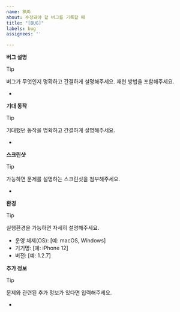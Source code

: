 ```yaml
---
name: BUG
about: 수정돼야 할 버그를 기록할 때
title: "[BUG]"
labels: bug
assignees: ''

---
```


**버그 설명**

> [!TIP]
> 버그가 무엇인지 명확하고 간결하게 설명해주세요. 재현 방법을 포함해주세요.

- 

**기대 동작**

> [!TIP]
> 기대했던 동작을 명확하고 간결하게 설명해주세요.

- 

**스크린샷**

> [!TIP]
> 가능하면 문제를 설명하는 스크린샷을 첨부해주세요.

- 

**환경**

> [!TIP]
> 실행환경을 가능하면 자세히 설명해주세요.

- 운영 체제(OS): [예: macOS, Windows]
- 기기명: [예: iPhone 12]
- 버전: [예: 1.2.7]

**추가 정보**

> [!TIP]
> 문제와 관련된 추가 정보가 있다면 입력해주세요.

-
